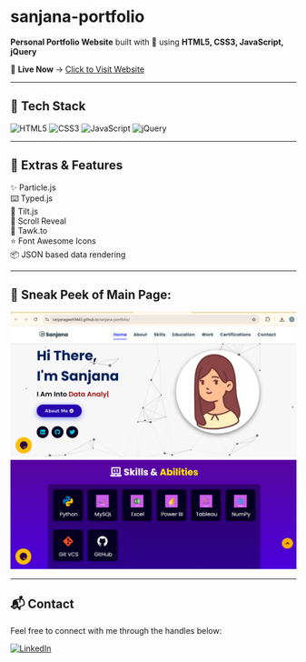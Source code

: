 # sanjana-portfolio

**Personal Portfolio Website** built with 💖 using **HTML5, CSS3, JavaScript, jQuery** 

🚀 **Live Now** → [Click to Visit Website](https://sanjanagawh9443.github.io/sanjana-portfolio/)

---

## 🧰 Tech Stack

![HTML5](https://img.shields.io/badge/HTML5-E34F26?style=for-the-badge&logo=html5&logoColor=white)
![CSS3](https://img.shields.io/badge/CSS3-1572B6?style=for-the-badge&logo=css3&logoColor=white)
![JavaScript](https://img.shields.io/badge/JavaScript-F7DF1E?style=for-the-badge&logo=javascript&logoColor=black)
![jQuery](https://img.shields.io/badge/jQuery-0769AD?style=for-the-badge&logo=jquery&logoColor=white)

---

## 💎 Extras & Features

✨ Particle.js  
⌨️ Typed.js  
🎯 Tilt.js  
📜 Scroll Reveal  
💬 Tawk.to  
⭐ Font Awesome Icons  
📦 JSON based data rendering

---

## 📌 Sneak Peek of Main Page:

![Preview](https://github.com/sanjanagawh9443/sanjana-portfolio/blob/main/preview.png?raw=true)
![Preview](https://github.com/sanjanagawh9443/sanjana-portfolio/blob/main/preview2.png?raw=true)

---
## 📬 Contact 

Feel free to connect with me through the handles below:

[![LinkedIn](https://img.shields.io/badge/LinkedIn-0077B5?style=for-the-badge&logo=linkedin&logoColor=white)](https://www.linkedin.com/in/sanjana445)











